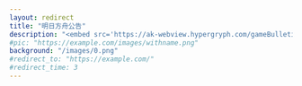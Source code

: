 ```yaml
---
layout: redirect
title: "明日方舟公告"
description: "<embed src='https://ak-webview.hypergryph.com/gameBulletin' width='900' height='500' />"
#pic: "https://example.com/images/withname.png"
background: "/images/0.png" 
#redirect_to: "https://example.com/"
#redirect_time: 3
---
```

